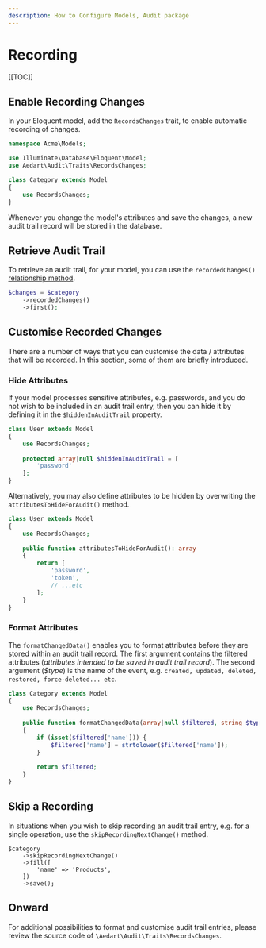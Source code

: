 ```yaml
---
description: How to Configure Models, Audit package
---
```


# Recording

[[TOC]]

## Enable Recording Changes

In your Eloquent model, add the `RecordsChanges` trait, to enable automatic recording of changes.

```php
namespace Acme\Models;

use Illuminate\Database\Eloquent\Model;
use Aedart\Audit\Traits\RecordsChanges;

class Category extends Model
{
    use RecordsChanges;
}
```

Whenever you change the model's attributes and save the changes, a new audit trail record will be stored in the database.

## Retrieve Audit Trail

To retrieve an audit trail, for your model, you can use the `recordedChanges()` [relationship method](https://laravel.com/docs/9.x/eloquent-relationships).

```php
$changes = $category
    ->recordedChanges()
    ->first();
```

## Customise Recorded Changes

There are a number of ways that you can customise the data / attributes that will be recorded. In this section, some of them are briefly introduced.

### Hide Attributes

If your model processes sensitive attributes, e.g. passwords, and you do not wish to be included in an audit trail entry, then you can hide it by defining it in the `$hiddenInAuditTrail` property.

```php
class User extends Model
{
    use RecordsChanges;
    
    protected array|null $hiddenInAuditTrail = [
        'password'
    ];
}
```

Alternatively, you may also define attributes to be hidden by overwriting the `attributesToHideForAudit()` method.

```php
class User extends Model
{
    use RecordsChanges;
    
    public function attributesToHideForAudit(): array
    {
        return [
            'password',
            'token',
            // ...etc
        ];
    }
}
```

### Format Attributes

The `formatChangedData()` enables you to format attributes before they are stored within an audit trail record.
The first argument contains the filtered attributes (_attributes intended to be saved in audit trail record_).
The second argument (_$type_) is the name of the event, e.g. `created, updated, deleted, restored, force-deleted... etc`.

```php
class Category extends Model
{
    use RecordsChanges;
    
    public function formatChangedData(array|null $filtered, string $type): array|null
    {
        if (isset($filtered['name'])) {
            $filtered['name'] = strtolower($filtered['name']);
        }
        
        return $filtered;
    }
}
```

## Skip a Recording

In situations when you wish to skip recording an audit trail entry, e.g. for a single operation, use the `skipRecordingNextChange()` method.

```php{2}
$category
    ->skipRecordingNextChange()
    ->fill([
        'name' => 'Products',
    ])
    ->save();
```

## Onward

For additional possibilities to format and customise audit trail entries, please review the source code of `\Aedart\Audit\Traits\RecordsChanges`.
